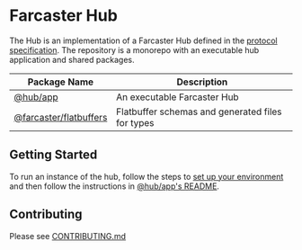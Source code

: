 # Farcaster Hub

The Hub is an implementation of a Farcaster Hub defined in the [protocol specification](https://github.com/farcasterxyz/protocol). The repository is a monorepo with an executable hub application and shared packages.

| Package Name                                     | Description                                      |
| ------------------------------------------------ | ------------------------------------------------ |
| [@hub/app](/app/)                                | An executable Farcaster Hub                      |
| [@farcaster/flatbuffers](/packages/flatbuffers/) | Flatbuffer schemas and generated files for types |

## Getting Started

To run an instance of the hub, follow the steps to [set up your environment](CONTRIBUTING.md#2-setting-up-your-development-environment) and then follow the instructions in [@hub/app's README](/app/README.md).

## Contributing

Please see [CONTRIBUTING.md](./CONTRIBUTING.md)
